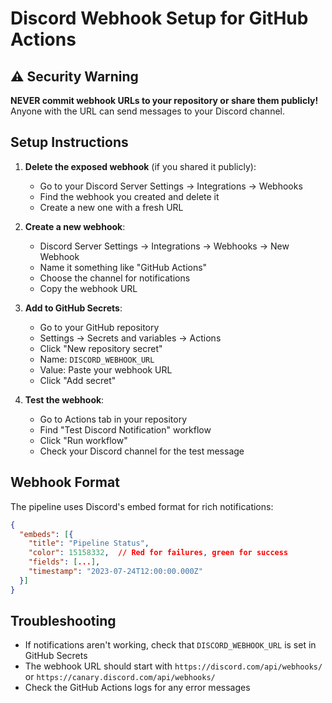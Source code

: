 # Discord Webhook Setup for GitHub Actions

## ⚠️ Security Warning
**NEVER commit webhook URLs to your repository or share them publicly!** Anyone with the URL can send messages to your Discord channel.

## Setup Instructions

1. **Delete the exposed webhook** (if you shared it publicly):
   - Go to your Discord Server Settings → Integrations → Webhooks
   - Find the webhook you created and delete it
   - Create a new one with a fresh URL

2. **Create a new webhook**:
   - Discord Server Settings → Integrations → Webhooks → New Webhook
   - Name it something like "GitHub Actions"
   - Choose the channel for notifications
   - Copy the webhook URL

3. **Add to GitHub Secrets**:
   - Go to your GitHub repository
   - Settings → Secrets and variables → Actions
   - Click "New repository secret"
   - Name: `DISCORD_WEBHOOK_URL`
   - Value: Paste your webhook URL
   - Click "Add secret"

4. **Test the webhook**:
   - Go to Actions tab in your repository
   - Find "Test Discord Notification" workflow
   - Click "Run workflow"
   - Check your Discord channel for the test message

## Webhook Format

The pipeline uses Discord's embed format for rich notifications:

```json
{
  "embeds": [{
    "title": "Pipeline Status",
    "color": 15158332,  // Red for failures, green for success
    "fields": [...],
    "timestamp": "2023-07-24T12:00:00.000Z"
  }]
}
```

## Troubleshooting

- If notifications aren't working, check that `DISCORD_WEBHOOK_URL` is set in GitHub Secrets
- The webhook URL should start with `https://discord.com/api/webhooks/` or `https://canary.discord.com/api/webhooks/`
- Check the GitHub Actions logs for any error messages